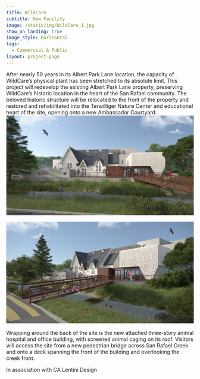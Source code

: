 ```yaml
---
title: WildCare
subtitle: New Facility
image: /static/img/WildCare_1.jpg
show_on_landing: true
image_style: horizontal
tags:
  - Commercial & Public
layout: project-page
---
```


After nearly 50 years in its Albert Park Lane location, the capacity of WildCare’s physical plant has been stretched to its absolute limit. This project will redevelop the existing Albert Park Lane property, preserving WildCare’s historic location in the heart of the San Rafael community. The beloved historic structure will be relocated to the front of the property and restored and rehabilitated into the Terwilliger Nature Center and educational heart of the site, opening onto a new Ambassador Courtyard.
![](/static/img/WildCare_1.jpg)

![](/static/img/WildCare_2.jpg)

Wrapping around the back of the site is the new attached three-story animal hospital and office building, with screened animal caging on its roof. Visitors will access the site from a new pedestrian bridge across San Rafael Creek and onto a deck spanning the front of the building and overlooking the creek front.

In association with CA Lentini Design
